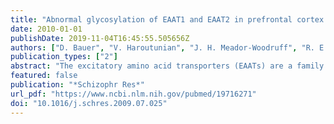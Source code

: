 ```yaml
---
title: "Abnormal glycosylation of EAAT1 and EAAT2 in prefrontal cortex of elderly patients with schizophrenia"
date: 2010-01-01
publishDate: 2019-11-04T16:45:55.505656Z
authors: ["D. Bauer", "V. Haroutunian", "J. H. Meador-Woodruff", "R. E. McCullumsmith"]
publication_types: ["2"]
abstract: "The excitatory amino acid transporters (EAATs) are a family of molecules that are essential for regulation of synaptic glutamate levels. The EAATs may also be regulated by N-glycosylation, a posttranslational modification that is critical for many cellular functions including localization in the plasma membrane. We hypothesized that glycosylation of the EAATs is abnormal in schizophrenia. To test this hypothesis, we treated postmortem tissue from the dorsolateral prefrontal and anterior cingulate cortices of patients with schizophrenia and comparison subjects with deglycosylating enzymes. We then measured the resulting shifts in molecular weight of the EAATs using Western blot analysis to determine the mass of glycans cleaved from the transporter. We found evidence for less glycosylation of both EAAT1 and EAAT2 in schizophrenia. We did not detect N-linked glycosylation of EAAT3 in either schizophrenia or the comparison subjects in these regions. Our data suggest an abnormality of posttranslational modification of glutamate transporters in schizophrenia that suggests a decreased capacity for glutamate reuptake."
featured: false
publication: "*Schizophr Res*"
url_pdf: "https://www.ncbi.nlm.nih.gov/pubmed/19716271"
doi: "10.1016/j.schres.2009.07.025"
---
```


